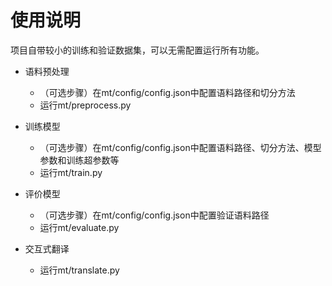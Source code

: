 # 使用说明
项目自带较小的训练和验证数据集，可以无需配置运行所有功能。
- 语料预处理
   - （可选步骤）在mt/config/config.json中配置语料路径和切分方法
   - 运行mt/preprocess.py

- 训练模型
   - （可选步骤）在mt/config/config.json中配置语料路径、切分方法、模型参数和训练超参数等
   - 运行mt/train.py

- 评价模型
   - （可选步骤）在mt/config/config.json中配置验证语料路径
   - 运行mt/evaluate.py

- 交互式翻译
   - 运行mt/translate.py